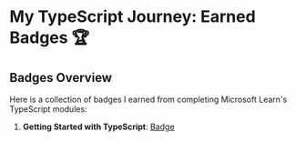 # My TypeScript Journey: Earned Badges 🏆

## Badges Overview

Here is a collection of badges I earned from completing Microsoft Learn's TypeScript modules:

1. **Getting Started with TypeScript**: [Badge](https://learn.microsoft.com/api/achievements/share/en-us/OlyaUs-1924/4LZM5E6K?sharingId=6E47C27B3FC3BB2A)